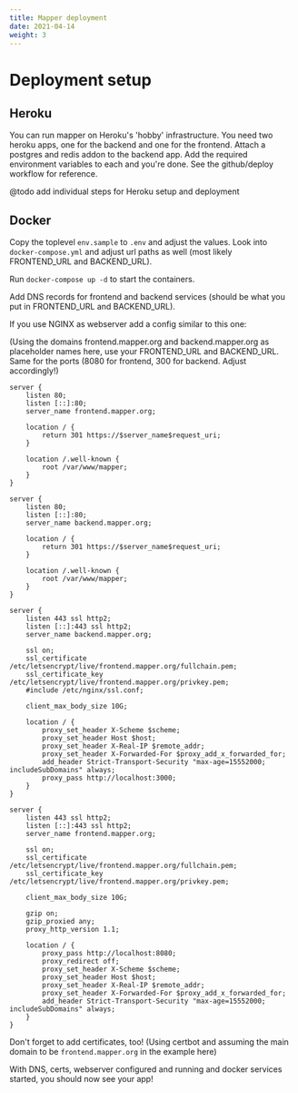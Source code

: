 ```yaml
---
title: Mapper deployment
date: 2021-04-14
weight: 3
---
```


# Deployment setup

## Heroku

You can run mapper on Heroku's 'hobby' infrastructure. You need two heroku apps, one for the backend and one for the frontend. Attach a postgres and redis addon to the backend app.
Add the required environment variables to each and you're done. See the github/deploy workflow for reference.

@todo add individual steps for Heroku setup and deployment

## Docker

Copy the toplevel `env.sample` to `.env` and adjust the values.
Look into `docker-compose.yml` and adjust url paths as well (most likely FRONTEND_URL and BACKEND_URL).

Run `docker-compose up -d` to start the containers.

Add DNS records for frontend and backend services (should be what you put in FRONTEND_URL and BACKEND_URL).

If you use NGINX as webserver add a config similar to this one:

(Using the domains frontend.mapper.org and backend.mapper.org as placeholder names here, use your FRONTEND_URL and BACKEND_URL. Same for the ports (8080 for frontend, 300 for backend. Adjust accordingly!)

```
server {
    listen 80;
    listen [::]:80;
    server_name frontend.mapper.org;

    location / {
        return 301 https://$server_name$request_uri;
    }

    location /.well-known {
        root /var/www/mapper;
    }
}

server {
    listen 80;
    listen [::]:80;
    server_name backend.mapper.org;

    location / {
        return 301 https://$server_name$request_uri;
    }

    location /.well-known {
        root /var/www/mapper;
    }
}

server {
    listen 443 ssl http2;
    listen [::]:443 ssl http2;
    server_name backend.mapper.org;

    ssl on;
    ssl_certificate /etc/letsencrypt/live/frontend.mapper.org/fullchain.pem;
    ssl_certificate_key /etc/letsencrypt/live/frontend.mapper.org/privkey.pem;
    #include /etc/nginx/ssl.conf;

    client_max_body_size 10G;

    location / {
        proxy_set_header X-Scheme $scheme;
        proxy_set_header Host $host;
        proxy_set_header X-Real-IP $remote_addr;
        proxy_set_header X-Forwarded-For $proxy_add_x_forwarded_for;
        add_header Strict-Transport-Security "max-age=15552000; includeSubDomains" always;
        proxy_pass http://localhost:3000;
    }
}

server {
    listen 443 ssl http2;
    listen [::]:443 ssl http2;
    server_name frontend.mapper.org;

    ssl on;
    ssl_certificate /etc/letsencrypt/live/frontend.mapper.org/fullchain.pem;
    ssl_certificate_key /etc/letsencrypt/live/frontend.mapper.org/privkey.pem;

    client_max_body_size 10G;

    gzip on;
    gzip_proxied any;
    proxy_http_version 1.1;

    location / {
        proxy_pass http://localhost:8080;
        proxy_redirect off;
        proxy_set_header X-Scheme $scheme;
        proxy_set_header Host $host;
        proxy_set_header X-Real-IP $remote_addr;
        proxy_set_header X-Forwarded-For $proxy_add_x_forwarded_for;
        add_header Strict-Transport-Security "max-age=15552000; includeSubDomains" always;
    }
}

```

Don't forget to add certificates, too! (Using certbot and assuming the main domain to be `frontend.mapper.org` in the example here)

With DNS, certs, webserver configured and running and docker services started, you should now see your app!

